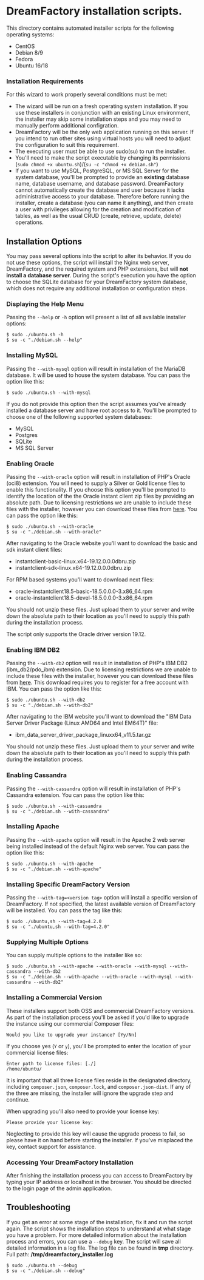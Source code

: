 # DreamFactory installation scripts.

This directory contains automated installer scripts for the following operating systems:

* CentOS
* Debian 8/9
* Fedora
* Ubuntu 16/18

### Installation Requirements

For this wizard to work properly several conditions must be met:

* The wizard will be run on a fresh operating system installation. If you use these installers in conjunction with an existing Linux environment, the installer may skip some installation steps and you may need to manually perform additional configration.
* DreamFactory will be the only web application running on this server. If you intend to run other sites using virtual hosts you will need to adjust the configuration to suit this requirement.
* The executing user must be able to use sudo(su) to run the installer.
* You'll need to make the script executable by changing its permissions (`sudo chmod +x ubuntu.sh`)/(`su -c "chmod +x debian.sh"`)
* If you want to use MySQL, PostgreSQL, or MS SQL Server for the system database, you'll be prompted to provide an **existing** database name, database username, and database password. DreamFactory cannot automatically create the database and user because it lacks administrative access to your database. Therefore before running the installer, create a database (you can name it anything), and then create a user with privileges allowing for the creation and modification of tables, as well as the usual CRUD (create, retrieve, update, delete) operations.

## Installation Options

You may pass several options into the script to alter its behavior. If you do not use these options, the script will install the Nginx web server, DreamFactory, and the required system and PHP extensions, but will **not install a database server**. During the script's execution you have the option to choose the SQLite database for your DreamFactory system database, which does not require any additional installation or configuration steps.

### Displaying the Help Menu

Passing the `--help` or `-h` option will present a list of all available installer options:

    $ sudo ./ubuntu.sh -h
    $ su -c "./debian.sh --help"

### Installing MySQL

Passing the `--with-mysql` option will result in installation of the MariaDB database. It will be used to house the system database. You can pass the option like this:

    $ sudo ./ubuntu.sh --with-mysql

If you do not provide this option then the script assumes you've already installed a database server and have root access to it. You'll be prompted to choose one of the following supported system databases:

* MySQL
* Postgres
* SQLite
* MS SQL Server

### Enabling Oracle

Passing the `--with-oracle` option will result in installation of PHP's Oracle (oci8) extension. You will need to supply a Silver or Gold license files to enable this functionality. If you choose this option you'll be prompted to identify the location of the the Oracle instant client zip files by providing an absolute path. Due to licensing restrictions we are unable to include these files with the installer, however you can download these files from [here](https://www.oracle.com/technetwork/topics/linuxx86-64soft-092277.html). You can pass the option like this:

    $ sudo ./ubuntu.sh --with-oracle
    $ su -c "./debian.sh --with-oracle"

After navigating to the Oracle website you'll want to download the basic and sdk instant client files:

* instantclient-basic-linux.x64-19.12.0.0.0dbru.zip
* instantclient-sdk-linux.x64-19.12.0.0.0dbru.zip

For RPM based systems you'll want to download next files:

* oracle-instantclient18.5-basic-18.5.0.0.0-3.x86_64.rpm
* oracle-instantclient18.5-devel-18.5.0.0.0-3.x86_64.rpm

You should not unzip these files. Just upload them to your server and write down the absolute path to their location as you'll need to supply this path during the installation process.

The script only supports the Oracle driver version 19.12.

### Enabling IBM DB2

Passing the `--with-db2` option will result in installation of PHP's IBM DB2 (ibm_db2/pdo_ibm) extension.
Due to licensing restrictions we are unable to include these files with the installer, however you can download these files from [here](https://www.ibm.com/support/pages/download-initial-version-115-clients-and-drivers). This download requires you to register for a free account with IBM. You can pass the option like this:

    $ sudo ./ubuntu.sh --with-db2
    $ su -c "./debian.sh --with-db2"

After navigating to the IBM website you'll want to download the "IBM Data Server Driver Package (Linux AMD64 and Intel EM64T)" file:

* ibm_data_server_driver_package_linuxx64_v11.5.tar.gz

You should not unzip these files. Just upload them to your server and write down the absolute path to their location as you'll need to supply this path during the installation process.

### Enabling Cassandra

Passing the `--with-cassandra` option will result in installation of PHP's Cassandra extension. You can pass the option like this:

    $ sudo ./ubuntu.sh --with-cassandra
    $ su -c "./debian.sh --with-cassandra"

### Installing Apache

Passing the `--with-apache` option will result in the Apache 2 web server being installed instead of the default Nginx web server. You can pass the option like this:

    $ sudo ./ubuntu.sh --with-apache
    $ su -c "./debian.sh --with-apache"

### Installing Specific DreamFactory Version

Passing the `--with-tag=<version tag>` option will install a specific version of DreamFactory. If not specified, the latest available version of DreamFactory will be installed. You can pass the tag like this:

    $ sudo ./ubuntu,sh --with-tag=4.2.0
    $ su -c "./ubuntu,sh --with-tag=4.2.0"

### Supplying Multiple Options

You can supply multiple options to the installer like so:

    $ sudo ./ubuntu.sh --with-apache --with-oracle --with-mysql --with-cassandra --with-db2
    $ su -c "./debian.sh --with-apache --with-oracle --with-mysql --with-cassandra --with-db2"

### Installing a Commercial Version

These installers support both OSS and commercial DreamFactory versions. As part of the installation process you'll be asked if you'd like to upgrade the instance using our commercial Composer files:

    Would you like to upgrade your instance? [Yy/Nn]

If you choose yes (`Y` or `y`), you'll be prompted to enter the location of your commercial license files:

    Enter path to license files: [./]
    /home/ubuntu/

It is important that all three license files reside in the designated directory, including `composer.json`, `composer.lock`, and `composer.json-dist`. If any of the three are missing, the installer will ignore the upgrade step and continue.

When upgrading you'll also need to provide your license key:

    Please provide your license key:

Neglecting to provide this key will cause the upgrade process to fail, so please have it on hand before starting the installer. If you've misplaced the key, contact support for assistance.

### Accessing Your DreamFactory Installation

After finishing the installation process you can access to DreamFactory by typing your IP address or localhost in the browser. You should be directed to the login page of the admin application.

## Troubleshooting

If you get an error at some stage of the installation, fix it and run the script again. The script shows the installation steps to understand at what stage you have a problem.
For more detailed information about the installation process and errors, you can use a `--debug` key. The script will save all detailed information in a log file. The log file can be found in **tmp** directory. Full path: **/tmp/dreamfactory_installer.log**

    $ sudo ./ubuntu.sh --debug
    $ su -c "./debian.sh --debug"

